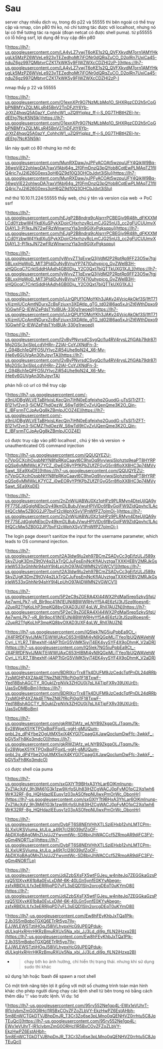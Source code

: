 # Sau

server chạy nhiều dịch vụ, trong đó p22 và 55555 thì bên ngoài có thể truy cập và nmap, còn p80 thì ko, nó chỉ tương tác được với localhost, nhưng nó lại có thể tương tác ra ngoài (đoạn netcat có được shell puma). từ p55555 có lỗ hổng ssrf, lợi dụng để truy cập đến p80

![https://lh7-us.googleusercontent.com/LA4vLZ7vwjT6oKE1s2Q_QVFXkvdM7orn1AMYHkugLk5MzPZ6WVeLe923vTEZedhoMt7iFONr0dQRqZuCO_D2pIRn7UxiCa45-nduZ6gz997QMbtvrCZK17kWK5y9FIWZWXcCDZHl2zP-](https://lh7-us.googleusercontent.com/LA4vLZ7vwjT6oKE1s2Q_QVFXkvdM7orn1AMYHkugLk5MzPZ6WVeLe923vTEZedhoMt7iFONr0dQRqZuCO_D2pIRn7UxiCa45-nduZ6gz997QMbtvrCZK17kWK5y9FIWZWXcCDZHl2zP-)

nmap thấy p 22 và 55555

![https://lh7-us.googleusercontent.com/O1exnXPr9O7NzMLbMq1O_SHXRgzCD2h5rCoGbPNBMYxZQLMjLsR45BnV2TnDFJtY6Yb-JrXtZ4hqsQ5A0azY_CohhcW1_uZQ9Yiqlpz_ff-j-S_0G7THBtHZEl-hr-dEEtg7NcK5N5lk](https://lh7-us.googleusercontent.com/O1exnXPr9O7NzMLbMq1O_SHXRgzCD2h5rCoGbPNBMYxZQLMjLsR45BnV2TnDFJtY6Yb-JrXtZ4hqsQ5A0azY_CohhcW1_uZQ9Yiqlpz_ff-j-S_0G7THBtHZEl-hr-dEEtg7NcK5N5lk)

lần này quét có 80 nhưng ko mở đc

![https://lh7-us.googleusercontent.com/MunRXDawJyJPFyACOAt5wzpuUFY4QikW9Bq-36wpViE22ohIwoDA7raxVfAbj64g_2f0FmDnzQ3pQYob8CqtEwPLMAqTZ1fIlQ4rjc7vJ2i626G0exs3oH6QZ9d10Q3OHCbJdxt3iSIu](https://lh7-us.googleusercontent.com/MunRXDawJyJPFyACOAt5wzpuUFY4QikW9Bq-36wpViE22ohIwoDA7raxVfAbj64g_2f0FmDnzQ3pQYob8CqtEwPLMAqTZ1fIlQ4rjc7vJ2i626G0exs3oH6QZ9d10Q3OHCbJdxt3iSIu)

mở thử 10.10.11.224:55555 thấy web, chú ý tên và version của web -> PoC ssrf

![https://lh7-us.googleusercontent.com/hEJgP2B8ndrq9cAlsrrrPCBEGjy9R48h_dFKXXMLCd0YzbwW4YkdlXuSPykXDoirCHxrhzyRcLmCJG25nU3_cc2gFUCUUmvXDjAYL3-PI1ksJN72wFRzWlnwrnzYIa3m9GjXvPgksqpu](https://lh7-us.googleusercontent.com/hEJgP2B8ndrq9cAlsrrrPCBEGjy9R48h_dFKXXMLCd0YzbwW4YkdlXuSPykXDoirCHxrhzyRcLmCJG25nU3_cc2gFUCUUmvXDjAYL3-PI1ksJN72wFRzWlnwrnzYIa3m9GjXvPgksqpu)

![https://lh7-us.googleusercontent.com/lyWvvZT1qEvwQ3jVdM2P2RptRp9FF23O5w7tgj5BLxxiHpWoD_MIT3PIdiDuNyBVnuYP747I0uhypjcg_GvZWelB3H-sHQGcqC7CrktSddHAAdh4GB0Dju_Y2C0Qxt7biQTTkUXG1XJL](https://lh7-us.googleusercontent.com/lyWvvZT1qEvwQ3jVdM2P2RptRp9FF23O5w7tgj5BLxxiHpWoD_MIT3PIdiDuNyBVnuYP747I0uhypjcg_GvZWelB3H-sHQGcqC7CrktSddHAAdh4GB0Dju_Y2C0Qxt7biQTTkUXG1XJL)

![https://lh7-us.googleusercontent.com/p1JJrQPUf1OMoYKh3JAKv24VcjcAkOkf3Sj1ftT71vXjzmIUCcAmtNDurxZcBsFziuxn3XDAtIp_gTG_td02l86aq5xJrjZt6WthDpxo91GGwhFQ-IEWjZePdsTYoIBUA-330g1rwoed](https://lh7-us.googleusercontent.com/p1JJrQPUf1OMoYKh3JAKv24VcjcAkOkf3Sj1ftT71vXjzmIUCcAmtNDurxZcBsFziuxn3XDAtIp_gTG_td02l86aq5xJrjZt6WthDpxo91GGwhFQ-IEWjZePdsTYoIBUA-330g1rwoed)

![https://lh7-us.googleusercontent.com/l2vByPNvrsdCSygQcl1u4RV4rysL2fjGAb79dr87lMg2GSc3xjSIpLcdVHRn-Z2lAI-CoYJXNdFn-3-r_G94Bch1eQPFO5UYIvcZiR54Uhe9pN24_X6-Mv-iHe6v6GUVgAn30hJgyrTA](https://lh7-us.googleusercontent.com/l2vByPNvrsdCSygQcl1u4RV4rysL2fjGAb79dr87lMg2GSc3xjSIpLcdVHRn-Z2lAI-CoYJXNdFn-3-r_G94Bch1eQPFO5UYIvcZiR54Uhe9pN24_X6-Mv-iHe6v6GUVgAn30hJgyrTA)

phản hồi có url có thể truy cập

![https://lh7-us.googleusercontent.com/-z9nUjDBgWLVETaBHxisLKecQin7iHN0eEqfejxhq2GuodG-uTsSITrZFT-B121yf2vn3-5iCMZ7hdOezW_S6wTdl9tCvZvUQenQme3K2O_Qin-E_lBFsrmTCJpAyQg8kZBmlpJCOZ4E](https://lh7-us.googleusercontent.com/-z9nUjDBgWLVETaBHxisLKecQin7iHN0eEqfejxhq2GuodG-uTsSITrZFT-B121yf2vn3-5iCMZ7hdOezW_S6wTdl9tCvZvUQenQme3K2O_Qin-E_lBFsrmTCJpAyQg8kZBmlpJCOZ4E)

có được truy cập vào p80 localhost , chú ý tên và version -> unauthenticated OS command injection

![https://lh7-us.googleusercontent.com/QQUQYEZU-n7VpGCXcihOssbNtYN8fpRKqCaavt6C9hxOq9IvvjwsjSlohztq9eaPT8HYRPpQSp6yMMWkLK7YCZ_i0wEORyYPfKPbZUfZFGyG5rr8fIoXX8HC3p74MVy5awt_SEa9XqDE](https://lh7-us.googleusercontent.com/QQUQYEZU-n7VpGCXcihOssbNtYN8fpRKqCaavt6C9hxOq9IvvjwsjSlohztq9eaPT8HYRPpQSp6yMMWkLK7YCZ_i0wEORyYPfKPbZUfZFGyG5rr8fIoXX8HC3p74MVy5awt_SEa9XqDE)

![https://lh7-us.googleusercontent.com/2nZnWjUABWJ0Xz1qHPz9PLRMyn4DteUjIQA9yPF775EJdGglgNEbcDy49kmDLBubJVwuHPIVlDc6fBvGoIFW9ZldQpvhc1LAclHQCcMw5ZB0G2JP7bvFt2cWphXSyV1PnWfPZ7oImOi-](https://lh7-us.googleusercontent.com/2nZnWjUABWJ0Xz1qHPz9PLRMyn4DteUjIQA9yPF775EJdGglgNEbcDy49kmDLBubJVwuHPIVlDc6fBvGoIFW9ZldQpvhc1LAclHQCcMw5ZB0G2JP7bvFt2cWphXSyV1PnWfPZ7oImOi-)

The login page doesn’t sanitize the input for the username parameter, which leads to OS command injection.

![https://lh7-us.googleusercontent.com/t2A3ldw9Iu2eh97BCmZSADyCc3gEjfzULJ589xSkvZUgK3DmZ9tOV4q2LkTrQCJuFpsEnjNcKfIAUyztgaTXXKHEBV2MRJkGsjrleW533xGhhNr94shY9I4LpUhO97AljDWMN2VGWCV1](https://lh7-us.googleusercontent.com/t2A3ldw9Iu2eh97BCmZSADyCc3gEjfzULJ589xSkvZUgK3DmZ9tOV4q2LkTrQCJuFpsEnjNcKfIAUyztgaTXXKHEBV2MRJkGsjrleW533xGhhNr94shY9I4LpUhO97AljDWMN2VGWCV1)

![https://lh7-us.googleusercontent.com/5P2eC9sZGERA4XI44WX2PdMaI5rep5zkySfqUAe7wmLPk7-yR_BIr9pc41lN1EUNj8BWWRHvYf5A4E6zfJ3tJSzq9loesn6-J2upR2TfgKoLhP3mpKQ8bvOXAD3UXF4qLW_RhlI7AUZN](https://lh7-us.googleusercontent.com/5P2eC9sZGERA4XI44WX2PdMaI5rep5zkySfqUAe7wmLPk7-yR_BIr9pc41lN1EUNj8BWWRHvYf5A4E6zfJ3tJSzq9loesn6-J2upR2TfgKoLhP3mpKQ8bvOXAD3UXF4qLW_RhlI7AUZN)

![https://lh7-us.googleusercontent.com/IQ5lek7NG5iuPpbEa9Ct_-JX4FRfDFNyIJMAlTEjWWUAxC653HIBMI4yN9QGpMLjTYeo1bUQWAVehWCvri_LYLR7_T8hexhlf-l4APTtGrG5ViMK5jyjT4EK4yySYF4X9oDhmK_V2aDR](https://lh7-us.googleusercontent.com/IQ5lek7NG5iuPpbEa9Ct_-JX4FRfDFNyIJMAlTEjWWUAxC653HIBMI4yN9QGpMLjTYeo1bUQWAVehWCvri_LYLR7_T8hexhlf-l4APTtGrG5ViMK5jyjT4EK4yySYF4X9oDhmK_V2aDR)

![https://lh7-us.googleusercontent.com/BDRlXcrTrx8Tk4DUFM9JzCedcTqfPnDL24dRRb7zsMGHP4XZAk4ETNeZN87fRcPi0gi1F18TxwF-Yed18BshAGCTY_ROukIZrpNVk3ZHOU0j7pLX4TipFXRy39UXUrEt-UasSvDMBoBm](https://lh7-us.googleusercontent.com/BDRlXcrTrx8Tk4DUFM9JzCedcTqfPnDL24dRRb7zsMGHP4XZAk4ETNeZN87fRcPi0gi1F18TxwF-Yed18BshAGCTY_ROukIZrpNVk3ZHOU0j7pLX4TipFXRy39UXUrEt-UasSvDMBoBm)

![https://lh7-us.googleusercontent.com/gkRWZlAfz_wLNYB9ZkgpOLJTqqmJ1k-Ev28WgeX5YKTPOxBqiFFoxtL-vgH-gMUQum-qnbL2g_dP4Ybe2OgUtMX5xiX4KYGl7CpagGXJawQoclumDwFfc-3wkkF_-bGV5xFh8Kq3mdcO](https://lh7-us.googleusercontent.com/gkRWZlAfz_wLNYB9ZkgpOLJTqqmJ1k-Ev28WgeX5YKTPOxBqiFFoxtL-vgH-gMUQum-qnbL2g_dP4Ybe2OgUtMX5xiX4KYGl7CpagGXJawQoclumDwFfc-3wkkF_-bGV5xFh8Kq3mdcO)

có được shell của puma

![https://lh7-us.googleusercontent.com/sxGXlYTt9BHxA3YhLar6OlKmInunp-ZvZ1AcXdV_9h3Mj61G3k1zw9XrfoSUh83lHZCgWACJ0pFvMO1pC2Xq1wh6WrK32RF-8g_HQHdazlEEusy1z03xASOfepNUIwxPmOrWc_ObonHr](https://lh7-us.googleusercontent.com/sxGXlYTt9BHxA3YhLar6OlKmInunp-ZvZ1AcXdV_9h3Mj61G3k1zw9XrfoSUh83lHZCgWACJ0pFvMO1pC2Xq1wh6WrK32RF-8g_HQHdazlEEusy1z03xASOfepNUIwxPmOrWc_ObonHr)

![https://lh7-us.googleusercontent.com/DvbFT6S8NEtVHhXTLSziEHxb12vhLMTCPm-SLXxjUKSViuma_ktJLp_a49t7cI28039sfZoOF-AbDXXgBAg0MnZUsUJ2YwymtWc-SD8bjrJhWACCcf5ZRmoAR9djFC3FV-gGm4NORTLp](https://lh7-us.googleusercontent.com/DvbFT6S8NEtVHhXTLSziEHxb12vhLMTCPm-SLXxjUKSViuma_ktJLp_a49t7cI28039sfZoOF-AbDXXgBAg0MnZUsUJ2YwymtWc-SD8bjrJhWACCcf5ZRmoAR9djFC3FV-gGm4NORTLp)

![https://lh7-us.googleusercontent.com/JdjZzbSXsFX5wtFGJeu_w4niteJq7ZEGGkaGzsPrgQ510XyxK61b8a0EyLxDjM-6K-40LGn5ynfE0KYvAbegn-zsfxRBlDiLlLfx3eERRIjqPD7vFL3sEQD1SIn2orcgDEpT0uKYmO8I](https://lh7-us.googleusercontent.com/JdjZzbSXsFX5wtFGJeu_w4niteJq7ZEGGkaGzsPrgQ510XyxK61b8a0EyLxDjM-6K-40LGn5ynfE0KYvAbegn-zsfxRBlDiLlLfx3eERRIjqPD7vFL3sEQD1SIn2orcgDEpT0uKYmO8I)

![https://lh7-us.googleusercontent.com/Ew8hFEyKhbJxTQa1Plk-2Jb3S5mBqboTGXQ6ETrRt5yp7IIy-EJJWLEWSTztjHOqJ58lVLhypxHcG9JPEQPduk-dULkgHxRHrrHKRzBmuRXUx5Na_xbi_JJ3Ld_di9p_flLN2iHzxq2B](https://lh7-us.googleusercontent.com/Ew8hFEyKhbJxTQa1Plk-2Jb3S5mBqboTGXQ6ETrRt5yp7IIy-EJJWLEWSTztjHOqJ58lVLhypxHcG9JPEQPduk-dULkgHxRHrrHKRzBmuRXUx5Na_xbi_JJ3Ld_di9p_flLN2iHzxq2B)

- > chạy bth ko ảnh hưởng, chỉ hiển thị trạng thái. nhưng khi sử dụng sudo thì khác

sử dụng !sh hoặc !bash để spawn a root shell

Có một tính năng tiện lợi ít giống với một số chương trình toàn màn hình khác cho phép người dùng chạy các lệnh shell từ bên trong nó bằng cách thêm dấu '!' vào trước lệnh. Ví dụ: !id

![https://lh7-us.googleusercontent.com/95rv552Ne1gp4L-EWx1eVUhrT-lR1cIvbmZmG0ORHcl1R5BxCOvZFZoZLbVY-EkzHwPZ6EstAHbh-5m8EnWCTGkDTVJBhpDnJR_T3Cr3Zo6se3pLMno0qQENHVZ0rrhtu5C8JqTEuQcI](https://lh7-us.googleusercontent.com/95rv552Ne1gp4L-EWx1eVUhrT-lR1cIvbmZmG0ORHcl1R5BxCOvZFZoZLbVY-EkzHwPZ6EstAHbh-5m8EnWCTGkDTVJBhpDnJR_T3Cr3Zo6se3pLMno0qQENHVZ0rrhtu5C8JqTEuQcI)